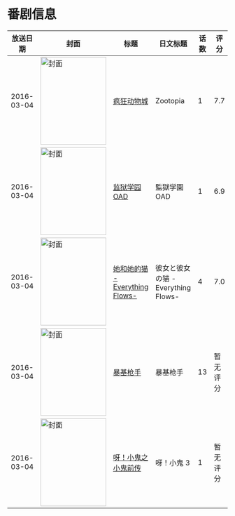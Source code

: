 # 番剧信息

|放送日期|封面|标题|日文标题|话数|评分|评分人数|
|---|---|---|---|---|---|---|
|2016-03-04|<img src="//lain.bgm.tv/pic/cover/c/e4/d0/133860_PrV78.jpg" alt="封面" style="width:150px;height:200px;object-fit:cover;">|[疯狂动物城](https://bangumi.tv/subject/133860)|Zootopia|1|7.7|6979人评分|
|2016-03-04|<img src="//lain.bgm.tv/pic/cover/c/58/8b/158796_GIX1i.jpg" alt="封面" style="width:150px;height:200px;object-fit:cover;">|[监狱学园 OAD](https://bangumi.tv/subject/158796)|監獄学園 OAD|1|6.9|1256人评分|
|2016-03-04|<img src="//lain.bgm.tv/pic/cover/c/91/32/164649_rn935.jpg" alt="封面" style="width:150px;height:200px;object-fit:cover;">|[她和她的猫 -Everything Flows-](https://bangumi.tv/subject/164649)|彼女と彼女の猫 -Everything Flows-|4|7.0|2879人评分|
|2016-03-04|<img src="//lain.bgm.tv/pic/cover/c/ad/21/171339_Hin1s.jpg" alt="封面" style="width:150px;height:200px;object-fit:cover;">|[暴基枪手](https://bangumi.tv/subject/171339)|暴基枪手|13|暂无评分|少于10人评分|
|2016-03-04|<img src="//lain.bgm.tv/pic/cover/c/eb/13/171665_WvUgt.jpg" alt="封面" style="width:150px;height:200px;object-fit:cover;">|[呀！小鬼之小鬼前传](https://bangumi.tv/subject/171665)|呀！小鬼 3|1|暂无评分|少于10人评分|
